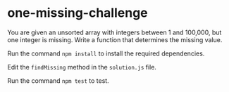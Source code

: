 # one-missing-challenge

You are given an unsorted array with integers between 1 and 100,000, but one integer is missing. Write a function that determines the missing value.

Run the command `npm install` to install the required dependencies.

Edit the `findMissing` method in the `solution.js` file.

Run the command `npm test` to test.
